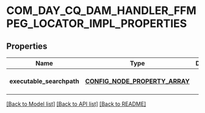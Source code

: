 # COM_DAY_CQ_DAM_HANDLER_FFMPEG_LOCATOR_IMPL_PROPERTIES

## Properties
Name | Type | Description | Notes
------------ | ------------- | ------------- | -------------
**executable_searchpath** | [**CONFIG_NODE_PROPERTY_ARRAY**](configNodePropertyArray.md) |  | [optional] [default to null]

[[Back to Model list]](../README.md#documentation-for-models) [[Back to API list]](../README.md#documentation-for-api-endpoints) [[Back to README]](../README.md)


